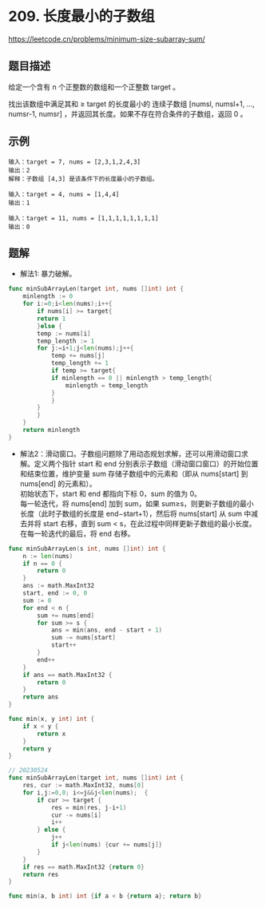 # 209. 长度最小的子数组
https://leetcode.cn/problems/minimum-size-subarray-sum/

## 题目描述
给定一个含有 n 个正整数的数组和一个正整数 target 。

找出该数组中满足其和 ≥ target 的长度最小的 连续子数组 [numsl, numsl+1, ..., numsr-1, numsr] ，并返回其长度。如果不存在符合条件的子数组，返回 0 。

## 示例
```
输入：target = 7, nums = [2,3,1,2,4,3]
输出：2
解释：子数组 [4,3] 是该条件下的长度最小的子数组。
```
```
输入：target = 4, nums = [1,4,4]
输出：1
```
```
输入：target = 11, nums = [1,1,1,1,1,1,1,1]
输出：0
```

## 题解
* 解法1: 暴力破解。
```go
func minSubArrayLen(target int, nums []int) int {
    minlength := 0
    for i:=0;i<len(nums);i++{
        if nums[i] >= target{
	    return 1
        }else {
	    temp := nums[i]
	    temp_length := 1
	    for j:=i+1;j<len(nums);j++{
	        temp += nums[j]
	        temp_length += 1
	        if temp >= target{
		    if minlength == 0 || minlength > temp_length{
		        minlength = temp_length
		    }
	        }
	    }
        }
    }
    return minlength
}
```

* 解法2：滑动窗口。子数组问题除了用动态规划求解，还可以用滑动窗口求解。定义两个指针 start 和 end 分别表示子数组（滑动窗口窗口）的开始位置和结束位置，维护变量 sum 存储子数组中的元素和（即从 nums[start] 到 nums[end] 的元素和）。  
初始状态下，start 和 end 都指向下标 0，sum 的值为 0。  
每一轮迭代，将 nums[end] 加到 sum，如果 sum≥s，则更新子数组的最小长度（此时子数组的长度是 end−start+1），然后将 nums[start] 从 sum 中减去并将 start 右移，直到 sum < s，在此过程中同样更新子数组的最小长度。在每一轮迭代的最后，将 end 右移。
```go
func minSubArrayLen(s int, nums []int) int {
    n := len(nums)
    if n == 0 {
        return 0
    }
    ans := math.MaxInt32
    start, end := 0, 0
    sum := 0
    for end < n {
        sum += nums[end]
        for sum >= s {
            ans = min(ans, end - start + 1)
            sum -= nums[start]
            start++
        }
        end++
    }
    if ans == math.MaxInt32 {
        return 0
    }
    return ans
}

func min(x, y int) int {
    if x < y {
        return x
    }
    return y
}
```
```go
// 20230524
func minSubArrayLen(target int, nums []int) int {
    res, cur := math.MaxInt32, nums[0]
    for i,j:=0,0; i<=j&&j<len(nums);  {
        if cur >= target {
            res = min(res, j-i+1)
            cur -= nums[i]
            i++
        } else {
            j++
            if j<len(nums) {cur += nums[j]}
        }
    }
    if res == math.MaxInt32 {return 0}
    return res 
}

func min(a, b int) int {if a < b {return a}; return b}
```

